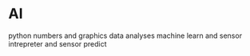 # AI
python numbers and graphics data analyses
machine learn and sensor intrepreter and sensor predict

